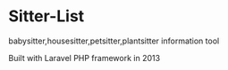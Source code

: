 Sitter-List
===========

babysitter,housesitter,petsitter,plantsitter information tool

Built with Laravel PHP framework in 2013
